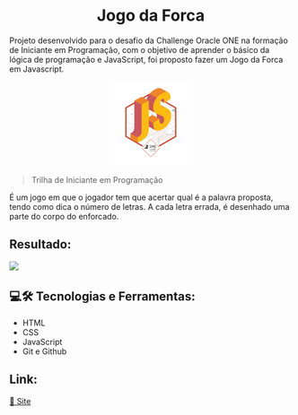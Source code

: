 <h1 align="center">Jogo da Forca</h1>
Projeto desenvolvido para o desafio da Challenge Oracle ONE na formação de Iniciante em Programação, com o objetivo de aprender o básico da lógica de programação e JavaScript, foi proposto fazer um Jogo da Forca em Javascript.


<p align="center">
<img width="150" src="src/assets/img/Badge.png">
  
> Trilha de Iniciante em Programação 
  
  É um jogo em que o jogador tem que acertar qual é a palavra proposta, tendo como dica o número de letras. A cada letra errada, é desenhado uma parte do corpo do enforcado.

  ## Resultado:
<img width="500" src="src/assets/img/prévia.gif">
  
  ## 💻🛠 Tecnologias e Ferramentas: 
  - HTML
  - CSS
  - JavaScript
  - Git e Github

  ## Link:
[🔗 Site](https://beatrisantunes.github.io/Projeto-Jogo-da-Forca-Alura/)
